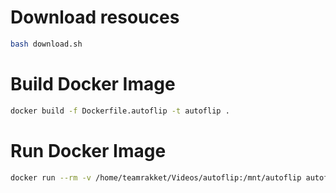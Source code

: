 # Download resouces
```sh
bash download.sh
```

# Build Docker Image
```sh
docker build -f Dockerfile.autoflip -t autoflip .
```

# Run Docker Image
```sh
docker run --rm -v /home/teamrakket/Videos/autoflip:/mnt/autoflip autoflip --input_side_packets=input_video_path=/mnt/autoflip/test1.mp4,output_video_path=/mnt/autoflip/test1_new.mp4,aspect_ratio=4:3
```

